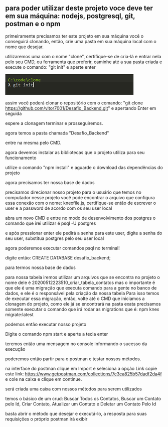 ## para poder utilizar deste projeto voce deve ter em sua máquina: nodejs, postgresql, git, postman e o npm

primeiramente precisamos ter este projeto em sua máquina você o conseguirá clonando, então, crie uma pasta em sua máquina local com o nome que desejar.

utilizaremos uma com o nome "clone", certifique-se de cria-lá
e entrar nela pelo seu CMD, ou ferramenta que preferir, caminhe até a sua pasta criada e execute o comando:
"git init" e aperte enter

![](/src/img/gitInit.PNG)


assim você poderá clonar o repositório com o comando:
"git clone https://github.com/vitor7001/Desafio_Backend.git" e apertando Enter em seguida

espere a clonagem terminar e prosseguiremos.

agora temos a pasta chamada "Desafio_Backend"

entre na mesma pelo CMD.

agora devemos instalar as bibliotecas que o projeto utiliza para seu funcionamento

utilize o comando "npm install" e aguarde o download das dependências do projeto

agora precisamos ter nossa base de dados

precisamos direcionar nosso projeto para o usuário que temos no computador
nesse projeto você pode encontrar o arquivo que configura essa conexão com o nome:
knexfile.js, certifique-se então de escrever o user e a password de acordo
com os seu user local

abra um novo CMD e entre no modo de desenvolvimento dos postgres
o comando que irei utilizar é
psql -U postgres

e após pressionar enter ele pedirá a senha para este user, digite a senha do seu user, substitua postgres pelo
seu user local

agora poderemos executar comandos psql no terminal!

digite então:
CREATE DATABASE desafio_backend;

para termos nossa base de dados

para nossa tabela iremos utilizar um arquivos que se encontra no projeto
o nome dele é 20200512223510_criar_tabela_contatos
mas o importante é que ele é uma migração que executa comando para a gente
no banco de dados, e ele é o responsável pela criação da nossa tabela
Para isso temos de executar essa migração, então, volte até o CMD que iniciamos a clonagem
do projeto, como ele já se encontrará na pasta exata precisamos somente executar o comando
que irá rodar as migrations
que é: 
npm knex migrate:latest

podemos então executar nosso projeto

Digite o comando 
npm start
e aperte a tecla enter

teremos então uma mensagem no console informando o sucesso da execução

poderemos então partir para o postman e testar nossos métodos.

na interface do postman clique em Import e seleciona a opção Link
copie este link: https://www.getpostman.com/collections/7c3ca825b57dadf2da4f
e cole na caixa e clique em continue.

será criada uma caixa com nossos métodos para serem utilizados

temos o básico de um crud: Buscar Todos os Contatos, Buscar um Contato pelo Id,
Criar Contato, Atualizar um Contato e Deletar um Contato Pelo Id

basta abrir o método que desejar e executá-lo, a resposta para suas requisições o próprio postman irá exibir
